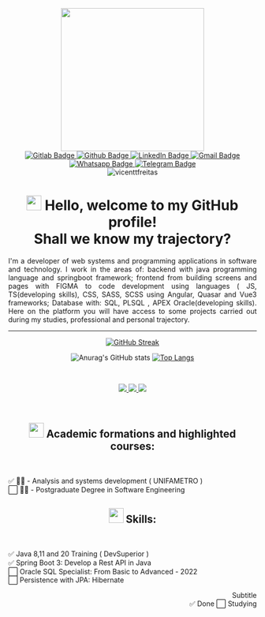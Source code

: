 <div id="header" align="center">
  <img src="https://media.giphy.com/media/WFZvB7VIXBgiz3oDXE/giphy.gif" width="290"/>
</div>
<div id="badges" align="center">
   <a href="https://gitlab.com/vicentefreitas" target="_blank" rel="noopener noreferrer"> 
    <img src="https://img.shields.io/badge/Gitlab-orange?style=for-the-badge&logo=gitlab&logoColor=white" alt="Gitlab Badge"/>
  </a>
  <a href="https://gitlab.com/vicentefreitas" target="_blank" rel="noopener noreferrer"> 
    <img src="https://img.shields.io/badge/Github-black?style=for-the-badge&logo=github&logoColor=white" alt="Github Badge"/>
  </a>
  <a href="https://www.linkedin.com/in/vicente-freitas-69b6761bb/" target="_blank" rel="noopener noreferrer"> 
    <img src="https://img.shields.io/badge/LinkedIn-blue?style=for-the-badge&logo=linkedin&logoColor=white" alt="LinkedIn Badge"/>
  </a>
   <a href="https://www.linkedin.com/in/vicente-freitas-69b6761bb/" target="_blank" rel="noopener noreferrer"> 
    <img src="https://img.shields.io/badge/Gmail-red?style=for-the-badge&logo=gmail&logoColor=white" alt="Gmail Badge"/>
  </a>
  <a href="#" target="_blank" rel="noopener noreferrer"> 
    <img src="https://img.shields.io/badge/Whatsapp-geen?style=for-the-badge&logo=whatsapp&logoColor=white" alt="Whatsapp Badge"/>
  </a>
  <a href="#" target="_blank" rel="noopener noreferrer"> 
    <img src="https://img.shields.io/badge/Telegram-informational?style=for-the-badge&logo=telegram&logoColor=white" alt="Telegram Badge"/>
  </a>
</div>
<div id="counter" align="center">
  <img src="https://komarev.com/ghpvc/?username=vicentetfreitas&style=flat-square&color=blue" alt="vicenttfreitas"/>
</div>
<div id="msg" align="center">
<h1>
  <img src="https://media.giphy.com/media/hvRJCLFzcasrR4ia7z/giphy.gif" width="30px"/>
  Hello, welcome to my GitHub profile! 
  </br>
  Shall we know my trajectory?
</h1>
</div>
<p align="justify">
I'm a developer of web systems and programming applications in software and technology. I work in the areas of: backend with java programming language and springboot framework; frontend from building screens and pages with FIGMA to code development using languages ( JS, TS(developing skills), CSS, SASS, SCSS using Angular, Quasar and Vue3 frameworks; Database with: SQL, PLSQL , APEX Oracle(developing skills).
Here on the platform you will have access to some projects carried out during my studies, professional and personal trajectory.
</p> 

---
<div align="center">
  
 [![GitHub Streak](http://github-readme-streak-stats.herokuapp.com?user=vicentetfreitas&theme=dracula&border_radius=15&locale=pt_BR&background=0D1117)](https://git.io/streak-stats)
 </div> 
<div align="center">
  
![Anurag's GitHub stats](https://github-readme-stats.vercel.app/api?&username=vicentetfreitas&bg_color=0D1117&border_radius=15&title_color=79DAFA&text_color=FF6E96&disable_animations=true&show_icons=true&include_all_commits=true&line_height=28&hide_border=true)
[![Top Langs](https://github-readme-stats.vercel.app/api/top-langs/?username=vicentetfreitas&langs_count=10&layout=compact&title_color=79DAFA&text_color=FF6E96&bg_color=0D1117&card_width=auto&border_radius=15&hide_title=false&disable_animations=true&show_icons=true&include_all_commits=true&hide_border=true)](https://github.com/vicentetfreitas/github-readme-stats) 
</div> 
</br>
<p align="center">
  <a href="https://github.com/vicentetfreitas/vicentetfreitas/">
   <img src="https://skillicons.dev/icons?i=androidstudio,angular,atom,bootstrap,cs,css,discord,docker,dotnet,eclipse,figma,git,github,gitlab,gulp" />
   <img src="https://skillicons.dev/icons?i=hibernate,html,idea,ai,java,js,jquery,linux,md,maven,mysql,nodejs,ps,php,postman" />
   <img src="https://skillicons.dev/icons?i=sass,spring,stackoverflow,supabase,svg,ts,visualstudio,vscode,vue,wordpress" />
  </a>
</p>
</br>
<div id="msg" align="center">
<h2>
  <img src="https://media.giphy.com/media/fIwbvxHSLmyEi6Jux2/giphy.gif" width="30px"/>
  Academic formations and highlighted courses:
</h2>
</br>
</div>

✅ 👨‍💻 - Analysis and systems development ( UNIFAMETRO )
</br>
⬜ 👨‍🎓 - Postgraduate Degree in Software Engineering

<div id="msg" align="center">
<h2>
  <img src="https://media.giphy.com/media/gjrOAylhpZm3dLnO5J/giphy.gif" width="30px"/>
 Skills:
</h2>
</br>
</div>

✅ Java 8,11 and 20 Training ( DevSuperior )
</br>
✅ Spring Boot 3: Develop a Rest API in Java
</br>
⬜ Oracle SQL Specialist: From Basic to Advanced - 2022
</br>
⬜ Persistence with JPA: Hibernate
<div align="right">
  Subtitle
  </br>
✅ Done
⬜ Studying
</div>
            

